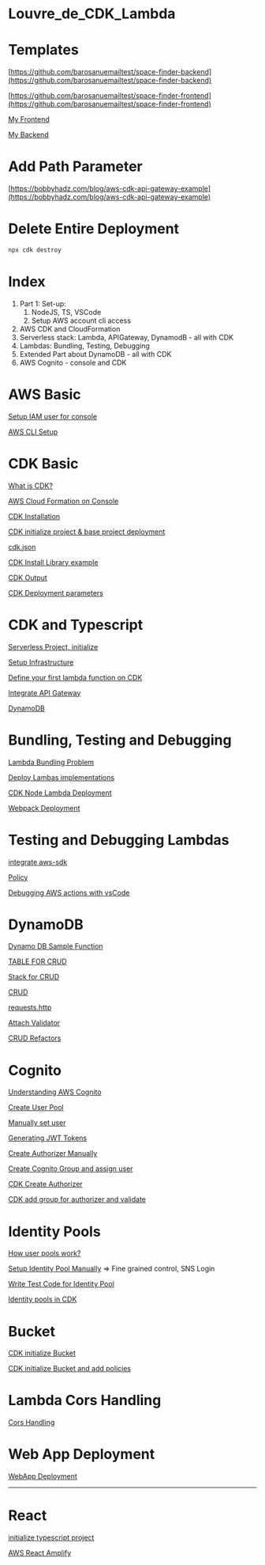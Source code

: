 # Louvre_de_CDK_Lambda

# Templates

[https://github.com/barosanuemailtest/space-finder-backend](https://github.com/barosanuemailtest/space-finder-backend)

[https://github.com/barosanuemailtest/space-finder-frontend](https://github.com/barosanuemailtest/space-finder-frontend)

[My Frontend](https://github.com/paigeshin/cloudkit-template-space-finder-frontend)

[My Backend](https://github.com/paigeshin/cloudkit-template-space-finder-backend)


# Add Path Parameter

[https://bobbyhadz.com/blog/aws-cdk-api-gateway-example](https://bobbyhadz.com/blog/aws-cdk-api-gateway-example)

# Delete Entire Deployment

```bash
npx cdk destroy
```

# Index

1. Part 1: Set-up:
    1. NodeJS, TS, VSCode
    2. Setup AWS account cli access
2. AWS CDK and CloudFormation
3. Serverless stack: Lambda, APIGateway, DynamodB - all with CDK
4. Lambdas: Bundling, Testing, Debugging
5. Extended Part about DynamoDB - all with CDK
6. AWS Cognito - console and CDK  

# AWS Basic

[Setup IAM user for console ](https://www.notion.so/Setup-IAM-user-for-console-890b27a78f9e4804857e0e37ccc7e627)

[AWS CLI Setup ](https://www.notion.so/AWS-CLI-Setup-967d1bc55d0f41caac1ff97fe31a79e4)

# CDK Basic

[What is CDK?](https://www.notion.so/What-is-CDK-4e2bcbf1605f4be4a6d8395d68b68512)

[AWS Cloud Formation on Console ](https://www.notion.so/AWS-Cloud-Formation-on-Console-704d058f69b64285a01a58fd5ab36137)

[CDK Installation](https://www.notion.so/CDK-Installation-2ceb6f27e203474c95385709b1042f31)

[CDK initialize project & base project deployment](https://www.notion.so/CDK-initialize-project-base-project-deployment-c26a2ab7f55a47d59ac1d65ba0207fd2)

[cdk.json ](https://www.notion.so/cdk-json-a1316ea666184fb09a3e6d2cd58475a1)

[CDK Install Library example ](https://www.notion.so/CDK-Install-Library-example-cb33e854112d40f29d1a0ae013a8fdf3)

[CDK Output](https://www.notion.so/CDK-Output-7862b8c34f0d46baaca3a39c734d32db)

[CDK Deployment parameters](https://www.notion.so/CDK-Deployment-parameters-0cfc2b8f95c149f8a62bc4896f4c0d42)

# CDK and Typescript

[Serverless Project, initialize ](https://www.notion.so/Serverless-Project-initialize-3bc44abc7f8c407fb9eb9d662e708182)

[Setup Infrastructure](https://www.notion.so/Setup-Infrastructure-a8c8b5e48ad4406092849369b5fc6531)

[Define your first lambda function on CDK](https://www.notion.so/Define-your-first-lambda-function-on-CDK-e2d3baf4860b4d2d9edfd2b0e8c97afd)

[Integrate API Gateway](https://www.notion.so/Integrate-API-Gateway-e9051994c2cc445ab2863ea01a9ea464)

[DynamoDB ](https://www.notion.so/DynamoDB-e3d8f72c6ee94fcf99116ed840e79985)

# Bundling, Testing and Debugging

[Lambda Bundling Problem](https://www.notion.so/Lambda-Bundling-Problem-d412478058e647d3a5e08ad38b1c9f61)

[Deploy Lambas implementations](https://www.notion.so/Deploy-Lambas-implementations-53dae37da1be461e98ac6905b4c93e42)

[CDK Node Lambda Deployment](https://www.notion.so/CDK-Node-Lambda-Deployment-3de6ea97e67f4b9d9be8de4ff5e4805e)

[Webpack Deployment](https://www.notion.so/Webpack-Deployment-10794d0230414667b694a4b387a70f8c)

# Testing and Debugging Lambdas

[integrate aws-sdk](https://www.notion.so/integrate-aws-sdk-759058b821d24c908b5ed2c6aeb6d9d0)

[Policy ](https://www.notion.so/Policy-d0a0f71184cd4505bca107db58bdda0a)

[Debugging AWS actions with vsCode](https://www.notion.so/Debugging-AWS-actions-with-vsCode-8b04146a6af141a3b0b2e3f43a3e2335)

# DynamoDB

[Dynamo DB Sample Function](https://www.notion.so/Dynamo-DB-Sample-Function-aba6c77c47154b8bb3a1411cdd41dbdc)

[TABLE FOR CRUD](https://www.notion.so/TABLE-FOR-CRUD-9fad1a1e6dd24079bef3683f5971d363)

[Stack for CRUD](https://www.notion.so/Stack-for-CRUD-6ca2a5660b8f41f5aa22449de46e49e9)

[CRUD](https://www.notion.so/CRUD-b15d824a3d3340179f5768edbbafd766)

[requests.http](https://www.notion.so/requests-http-2d746f9458a74c058cf5b5e45ac17781)

[Attach Validator](https://www.notion.so/Attach-Validator-ce78709984a04386a18ff1e5c90d4f0b)

[CRUD Refactors](https://www.notion.so/CRUD-Refactors-3baf9162d81b4f61a2a41a60455e68df)

# Cognito

[Understanding AWS Cognito](https://www.notion.so/Understanding-AWS-Cognito-562a274165f648d4bb93d8557e63c4ef)

[Create User Pool](https://www.notion.so/Create-User-Pool-b184a7658cbf4515880eea3dc4969486)

[Manually set user ](https://www.notion.so/Manually-set-user-72f94ea980064c43b876ca39b49eb91b)

[Generating JWT Tokens](https://www.notion.so/Generating-JWT-Tokens-dce4c7aeb73a42478dda436b7693839d)

[Create Authorizer Manually ](https://www.notion.so/Create-Authorizer-Manually-4cbddc0d98e949d3a480ce592beeb3c1)

[Create Cognito Group and assign user ](https://www.notion.so/Create-Cognito-Group-and-assign-user-43bd47c9c84f47ddac6543328ea2a657)

[CDK Create Authorizer ](https://www.notion.so/CDK-Create-Authorizer-e3f997aca1364b27b99c8d770452a16b)

[CDK add group for authorizer and validate ](https://www.notion.so/CDK-add-group-for-authorizer-and-validate-89e14c8b649f4874b3aba39fbac44cae)

# Identity Pools

[How user pools work?](https://www.notion.so/How-user-pools-work-d074652a66554b8eb4dfb4769cad9483)

[Setup Identity Pool Manually](https://www.udemy.com/course/aws-typescript-cdk-serverless-react/learn/lecture/27148548#overview) ⇒ Fine grained control, SNS Login 

[Write Test Code for Identity Pool](https://www.notion.so/Write-Test-Code-for-Identity-Pool-f3c90fff244a4a37a9ef8f4fe631ffb4)

[Identity pools in CDK](https://www.notion.so/Identity-pools-in-CDK-e350c8b2da924efba7120150adfe308a)

# Bucket

[CDK initialize Bucket](https://www.notion.so/CDK-initialize-Bucket-abca04c364e442f394e28d0c8aef978f)

[CDK initialize Bucket and add policies](https://www.notion.so/CDK-initialize-Bucket-and-add-policies-fa4b92c7c606410ebec99330411ae7ec)

# Lambda Cors Handling

[Cors Handling ](https://www.notion.so/Cors-Handling-16d805cdd2cb406c9851d685f6d49454)

# Web App Deployment

[WebApp Deployment](https://www.notion.so/WebApp-Deployment-8daea8edbe9741e09ee1823e7d289bca)

---

# React

[initialize typescript project](https://www.notion.so/initialize-typescript-project-e21c28d89cec4ebcbe289ea15429cb44)

[AWS React Amplify](https://www.notion.so/AWS-React-Amplify-41e39a6e19af4f228e80fad34afd1b8a)
